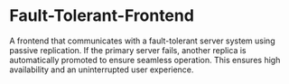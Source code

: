 # Fault-Tolerant-Frontend
A frontend that communicates with a fault-tolerant server system using passive replication. If the primary server fails, another replica is automatically promoted to ensure seamless operation. This ensures high availability and an uninterrupted user experience.

